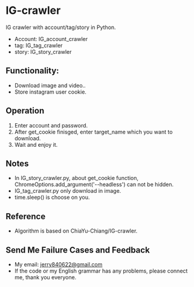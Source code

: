 # IG-crawler
IG crawler with account/tag/story in Python.
  - Account: IG_account_crawler
  - tag: IG_tag_crawler
  - story: IG_story_crawler

## Functionality:
- Download image and video..
- Store instagram user cookie.

## Operation
1. Enter account and password.
2. After get_cookie finisged, enter target_name which you want to download.
3. Wait and enjoy it.

## Notes
- In IG_story_crawler.py, about get_cookie function, ChromeOptions.add_argument('--headless') can not be hidden.
- IG_tag_crawler.py only download in image.
- time.sleep() is choose on you.

## Reference
- Algorithm is based on ChiaYu-Chiang/IG-crawler.

## Send Me Failure Cases and Feedback
- My email: jerry840622@gmail.com
- If the code or my English grammar has any problems, please connect me, thank you everyone.
